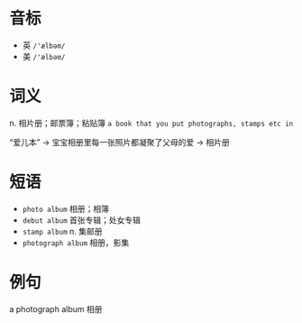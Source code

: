 # 音标

- 英 `/'ælbəm/`
- 美 `/'ælbəm/`

# 词义

n. 相片册；邮票簿；粘贴簿
`a book that you put photographs, stamps etc in`



“爱儿本” → 宝宝相册里每一张照片都凝聚了父母的爱 → 相片册

# 短语

- `photo album` 相册；相簿
- `debut album` 首张专辑；处女专辑
- `stamp album` n. 集邮册
- `photograph album` 相册，影集

# 例句

a photograph album
相册


